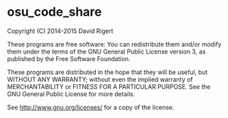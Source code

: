 osu_code_share
=========

Copyright (C) 2014-2015 David Rigert

These programs are free software: You can redistribute them
and/or modify them under the terms of the GNU General Public
License version 3, as published by the Free Software Foundation.

These programs are distributed in the hope that they will be useful,
but WITHOUT ANY WARRANTY; without even the implied warranty of
MERCHANTABILITY or FITNESS FOR A PARTICULAR PURPOSE. See the
GNU General Public License for more details.

See <http://www.gnu.org/licenses/> for a copy of the license.
